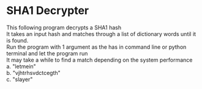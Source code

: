 # SHA1 Decrypter
This following program decrypts a SHA1 hash  
It takes an input hash and matches through a list of dictionary words until it is found.  
Run the program with 1 argument as the has in command line or python terminal and let the program run    
It may take a while to find a match depending on the system performance  
a. "letmein"  
b. "vjhtrhsvdctcegth"  
c. "slayer"  
